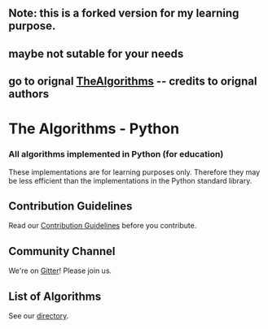 ## Note: this is a forked version for my learning purpose.
## maybe not sutable for your needs
## go to orignal [TheAlgorithms](https://github.com/TheAlgorithms/Python) -- credits to orignal authors

# The Algorithms - Python
### All algorithms implemented in Python (for education)

These implementations are for learning purposes only. Therefore they may be less efficient than the implementations in the Python standard library.

## Contribution Guidelines

Read our [Contribution Guidelines](CONTRIBUTING.md) before you contribute.

## Community Channel

We're on [Gitter](https://gitter.im/TheAlgorithms)!  Please join us.

## List of Algorithms

See our [directory](DIRECTORY.md).
